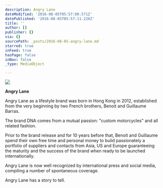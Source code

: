 ```yaml
---
description: Angry Lane
dateModified: '2016-08-05T05:57:00.571Z'
datePublished: '2016-08-05T05:57:11.226Z'
title: ''
author: []
publisher: {}
via: {}
sourcePath: _posts/2016-08-05-angry-lane.md
starred: true
inFeed: true
hasPage: false
inNav: false
_type: MediaObject

---
```

![](https://the-grid-user-content.s3-us-west-2.amazonaws.com/60299286-bef9-4743-8e5c-82c44043742f.jpg)

**Angry Lane**

Angry Lane as a lifestyle brand was born in Hong Kong in 2012, established from the very beginning by two French brothers, Benoit and Guillaume Barras.

The brand DNA comes from a mutual passion: "custom motorcycles" and all related fashion.

Prior to the brand release and for 10 years before that, Benoit and Guillaume spend their own free time and personal money to build passionately a portfolio of suppliers and contacts from Asia, US and Europe guaranteeing the maturity and the success of the brand when ready to be launched internationally.

Angry Lane is now well recognized by international press and social media, compiling a number of spontaneous coverage.

Angry Lane has a story to tell.